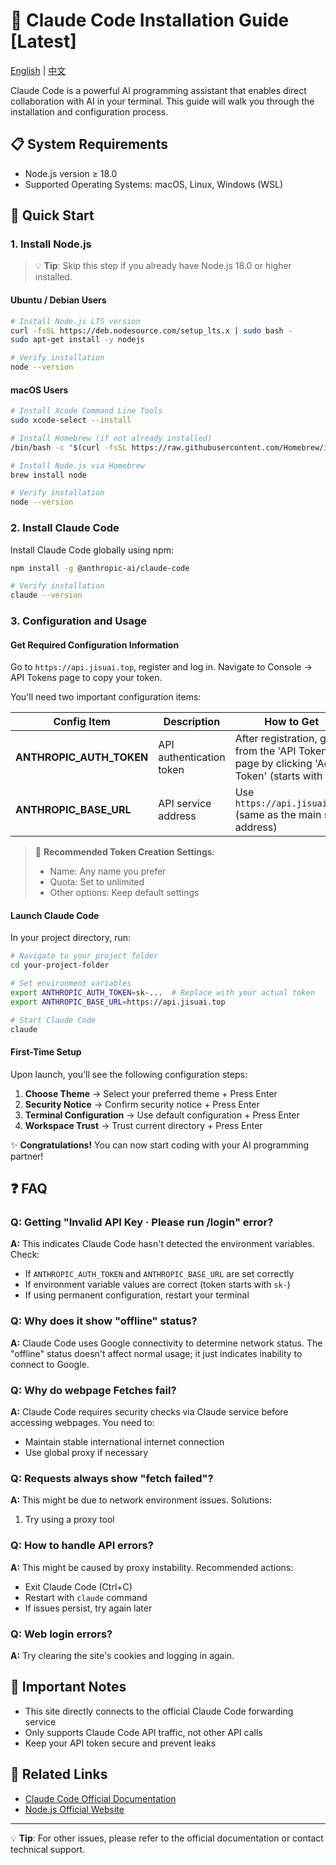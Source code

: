 # 🎉 Claude Code Installation Guide [Latest]
[English](README_en.md) | [中文](README.md)

Claude Code is a powerful AI programming assistant that enables direct collaboration with AI in your terminal. This guide will walk you through the installation and configuration process.

## 📋 System Requirements

- Node.js version ≥ 18.0
- Supported Operating Systems: macOS, Linux, Windows (WSL)

## 🚀 Quick Start

### 1. Install Node.js

> 💡 **Tip**: Skip this step if you already have Node.js 18.0 or higher installed.

#### Ubuntu / Debian Users

```bash
# Install Node.js LTS version
curl -fsSL https://deb.nodesource.com/setup_lts.x | sudo bash -
sudo apt-get install -y nodejs

# Verify installation
node --version
```

#### macOS Users

```bash
# Install Xcode Command Line Tools
sudo xcode-select --install

# Install Homebrew (if not already installed)
/bin/bash -c "$(curl -fsSL https://raw.githubusercontent.com/Homebrew/install/HEAD/install.sh)"

# Install Node.js via Homebrew
brew install node

# Verify installation
node --version
```

### 2. Install Claude Code

Install Claude Code globally using npm:

```bash
npm install -g @anthropic-ai/claude-code

# Verify installation
claude --version
```

### 3. Configuration and Usage

#### Get Required Configuration Information
Go to `https://api.jisuai.top`, register and log in. Navigate to Console -> API Tokens page to copy your token.

You'll need two important configuration items:

| Config Item | Description | How to Get |
|-------------|-------------|------------|
| **ANTHROPIC_AUTH_TOKEN** | API authentication token | After registration, get it from the 'API Tokens' page by clicking 'Add Token' (starts with `sk-`) |
| **ANTHROPIC_BASE_URL** | API service address | Use `https://api.jisuai.top` (same as the main site address) |

> 📝 **Recommended Token Creation Settings**:
> - Name: Any name you prefer
> - Quota: Set to unlimited
> - Other options: Keep default settings

#### Launch Claude Code

In your project directory, run:

```bash
# Navigate to your project folder
cd your-project-folder

# Set environment variables
export ANTHROPIC_AUTH_TOKEN=sk-...  # Replace with your actual token
export ANTHROPIC_BASE_URL=https://api.jisuai.top

# Start Claude Code
claude
```

#### First-Time Setup

Upon launch, you'll see the following configuration steps:

1. **Choose Theme** → Select your preferred theme + Press Enter
2. **Security Notice** → Confirm security notice + Press Enter
3. **Terminal Configuration** → Use default configuration + Press Enter
4. **Workspace Trust** → Trust current directory + Press Enter

✨ **Congratulations!** You can now start coding with your AI programming partner!

## ❓ FAQ

### Q: Getting "Invalid API Key · Please run /login" error?

**A:** This indicates Claude Code hasn't detected the environment variables. Check:
- If `ANTHROPIC_AUTH_TOKEN` and `ANTHROPIC_BASE_URL` are set correctly
- If environment variable values are correct (token starts with `sk-`)
- If using permanent configuration, restart your terminal

### Q: Why does it show "offline" status?

**A:** Claude Code uses Google connectivity to determine network status. The "offline" status doesn't affect normal usage; it just indicates inability to connect to Google.

### Q: Why do webpage Fetches fail?

**A:** Claude Code requires security checks via Claude service before accessing webpages. You need to:
- Maintain stable international internet connection
- Use global proxy if necessary

### Q: Requests always show "fetch failed"?

**A:** This might be due to network environment issues. Solutions:
1. Try using a proxy tool

### Q: How to handle API errors?

**A:** This might be caused by proxy instability. Recommended actions:
- Exit Claude Code (Ctrl+C)
- Restart with `claude` command
- If issues persist, try again later

### Q: Web login errors?

**A:** Try clearing the site's cookies and logging in again.

## 📌 Important Notes

- This site directly connects to the official Claude Code forwarding service
- Only supports Claude Code API traffic, not other API calls
- Keep your API token secure and prevent leaks

## 🔗 Related Links

- [Claude Code Official Documentation](https://docs.anthropic.com)
- [Node.js Official Website](https://nodejs.org)

---

💡 **Tip**: For other issues, please refer to the official documentation or contact technical support. 
